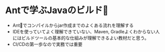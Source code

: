 # Antで学ぶJavaのビルド🔨 
- Ant🐜でコンパイルからjar作成までのよくある流れを理解する
- IDEを使っていてよく理解できていない、Maven, Gradleよくわからない人にはビルドツールの基本的な仕組みが理解できるよい教材だと思う。
- CI/CDの第一歩なので実務では重要